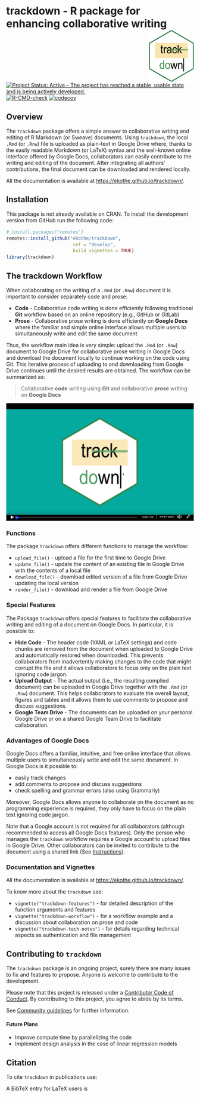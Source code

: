 
<!-- README.md is generated from README.Rmd. Please edit that file -->

# trackdown - R package for enhancing collaborative writing <img src="man/figures/logo.png" align="right" width="120" />

<!-- badges: start -->

[![Project Status: Active – The project has reached a stable, usable
state and is being actively
developed.](https://www.repostatus.org/badges/latest/active.svg)](https://www.repostatus.org/#active)
[![R-CMD-check](https://github.com/ekothe/trackdown/actions/workflows/check-standard.yaml/badge.svg)](https://github.com/ekothe/trackdown/actions/workflows/check-standard.yaml)
[![codecov](https://codecov.io/gh/ekothe/trackdown/branch/develop/graph/badge.svg?token=E6GR3JAHV6)](https://codecov.io/gh/ekothe/trackdown)
<!-- badges: end -->

## Overview

The `trackdown` package offers a simple answer to collaborative writing
and editing of R Markdown (or Sweave) documents. Using `trackdown`, the
local `.Rmd` (or `.Rnw`) file is uploaded as plain-text in Google Drive
where, thanks to the easily readable Markdown (or LaTeX) syntax and the
well-known online interface offered by Google Docs, collaborators can
easily contribute to the writing and editing of the document. After
integrating all authors’ contributions, the final document can be
downloaded and rendered locally.

All the documentation is available at
<https://ekothe.github.io/trackdown/>.

## Installation

This package is not already available on CRAN. To install the
development version from GitHub run the following code:

``` r
# install.packages("remotes")
remotes::install_github("ekothe/trackdown",
                         ref = "develop",
                         build_vignettes = TRUE)
library(trackdown)
```

## The trackdown Workflow

When collaborating on the writing of a `.Rmd` (or `.Rnw`) document it is
important to consider separately code and prose:

-   **Code** - Collaborative code writing is done efficiently following
    traditional **Git** workflow based on an online repository (e.g.,
    GitHub or GitLab)
-   **Prose** - Collaborative prose writing is done efficiently on
    **Google Docs** where the familiar and simple online interface
    allows multiple users to simultaneously write and edit the same
    document

Thus, the workflow main idea is very simple: upload the `.Rmd` (or
`.Rnw`) document to Google Drive for collaborative prose writing in
Google Docs and download the document locally to continue working on the
code using Git. This iterative process of uploading to and downloading
from Google Drive continues until the desired results are obtained. The
workflow can be summarized as:

> Collaborative **code** writing using **Git** and collaborative
> **prose** writing on **Google Docs**

<!-- pakgdown code-->
<!-- <iframe width="800" height="450" src="https://www.powtoon.com/embed/bWtc2qqbZ5F/" align="middle" frameborder="0" allowfullscreen></iframe> -->
<!-- Github code -->
<center>
<a href="https://www.powtoon.com/embed/bWtc2qqbZ5F/">
<img src="man/figures/video-thumbnail.png" align="center" style = "border: none; float: center;">
</a>
</center>

### Functions

The package `trackdown` offers different functions to manage the
workflow:

-   `upload_file()` - upload a file for the first time to Google Drive
-   `update_file()` - update the content of an existing file in Google
    Drive with the contents of a local file
-   `download_file()` - download edited version of a file from Google
    Drive updating the local version
-   `render_file()` - download and render a file from Google Drive

### Special Features

The Package `trackdown` offers special features to facilitate the
collaborative writing and editing of a document on Google Docs. In
particular, it is possible to:

-   **Hide Code** - The header code (YAML or LaTeX settings) and code
    chunks are removed from the document when uploaded to Google Drive
    and automatically restored when downloaded. This prevents
    collaborators from inadvertently making changes to the code that
    might corrupt the file and it allows collaborators to focus only on
    the plain text ignoring code jargon.
-   **Upload Output** - The actual output (i.e., the resulting complied
    document) can be uploaded in Google Drive together with the `.Rmd`
    (or `.Rnw`) document. This helps collaborators to evaluate the
    overall layout, figures and tables and it allows them to use
    comments to propose and discuss suggestions.
-   **Google Team Drive** - The documents can be uploaded on your
    personal Google Drive or on a shared Google Team Drive to facilitate
    collaboration.

### Advantages of Google Docs

Google Docs offers a familiar, intuitive, and free online interface that
allows multiple users to simultaneously write and edit the same
document. In Google Docs is it possible to:

-   easily track changes
-   add comments to propose and discuss suggestions
-   check spelling and grammar errors (also using Grammarly)

Moreover, Google Docs allows anyone to collaborate on the document as no
programming experience is required, they only have to focus on the plain
text ignoring code jargon.

Note that a Google account is not required for all collaborators
(although recommended to access all Google Docs features). Only the
person who manages the `trackdown` workflow requires a Google account to
upload files in Google Drive. Other collaborators can be invited to
contribute to the document using a shared link (See
[Instructions](https://support.google.com/drive/answer/2494822?co=GENIE.Platform%3DDesktop&hl=en&oco=0)).

### Documentation and Vignettes

All the documentation is available at
<https://ekothe.github.io/trackdown/>.

To know more about the `trackdown` see:

-   `vignette("trackdown-features")` - for detailed description of the
    function arguments and features
-   `vignette("trackdown-workflow")` - for a workflow example and a
    discussion about collaboration on prose and code
-   `vignette("trackdown-tech-notes")` - for details regarding technical
    aspects as authentication and file management

## Contributing to `trackdown`

The `trackdown` package is an ongoing project, surely there are many
issues to fix and features to propose. Anyone is welcome to contribute
to the development.

Please note that this project is released under a [Contributor Code of
Conduct](https://www.contributor-covenant.org/). By contributing to this
project, you agree to abide by its terms.

See [Community
guidelines](https://github.com/ekothe/trackdown/blob/develop/CONTRIBUTING.md)
for further information.

#### Future Plans

-   Improve compute time by parallelizing the code
-   Implement design analysis in the case of linear regression models

## Citation

To cite `trackdown` in publications use:

A BibTeX entry for LaTeX users is
